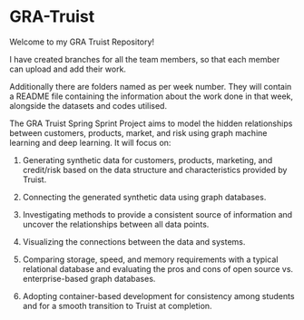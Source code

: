 # GRA-Truist

Welcome to my GRA Truist Repository!

I have created branches for all the team members, so that each member can upload and add their work. 

Additionally there are folders named as per week number. They will contain a README file containing the information about
the work done in that week, alongside the datasets and codes utilised. 

The GRA Truist Spring Sprint Project aims to model the hidden relationships between customers, products, market, 
and risk using graph machine learning and deep learning. It will focus on:

1) Generating synthetic data for customers, products, marketing, and credit/risk based on the data structure and characteristics provided by Truist.

2) Connecting the generated synthetic data using graph databases.

3) Investigating methods to provide a consistent source of information and uncover the relationships between all data points.

4) Visualizing the connections between the data and systems.

5) Comparing storage, speed, and memory requirements with a typical relational database and evaluating the pros and cons of open source vs. enterprise-based graph databases.

6) Adopting container-based development for consistency among students and for a smooth transition to Truist at completion.


